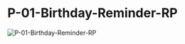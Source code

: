 # P-01-Birthday-Reminder-RP

![P-01-Birthday-Reminder-RP](https://user-images.githubusercontent.com/101873227/213189204-dcc7dcf2-818a-49c3-b0b3-3c5acd843901.gif)
